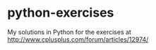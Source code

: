 # python-exercises

My solutions in Python for the exercises at http://www.cplusplus.com/forum/articles/12974/

